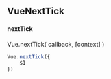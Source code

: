 ## VueNextTick
#### nextTick
Vue.nextTick( callback, [context] )
```javascript
Vue.nextTick({
	$1
})
```